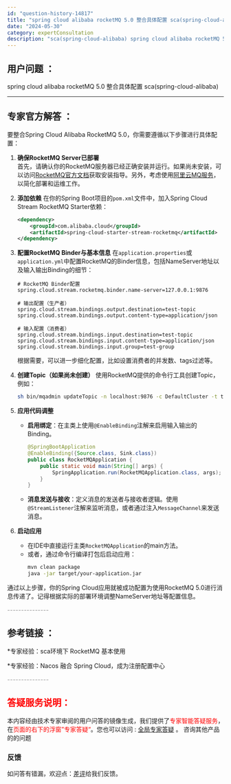 ```yaml
---
id: "question-history-14817"
title: "spring cloud alibaba rocketMQ 5.0 整合具体配置 sca(spring-cloud-alibaba)"
date: "2024-05-30"
category: expertConsultation
description: "sca(spring-cloud-alibaba) spring cloud alibaba rocketMQ 5.0 整合具体配置"
---
```


## 用户问题 ： 
 spring cloud alibaba rocketMQ 5.0 整合具体配置 sca(spring-cloud-alibaba) 

---------------
## 专家官方解答 ：

要整合Spring Cloud Alibaba RocketMQ 5.0，你需要遵循以下步骤进行具体配置：

1. **确保RocketMQ Server已部署**  
   首先，请确认你的RocketMQ服务器已经正确安装并运行。如果尚未安装，可以访问[RocketMQ官方文档](https://rocketmq.apache.org/zh/docs/deploymentOperations/01deploy)获取安装指导。另外，考虑使用[阿里云MQ服务](https://www.aliyun.com/product/rocketmq?utm_content=se_1009650370)，以简化部署和运维工作。

2. **添加依赖**
   在你的Spring Boot项目的`pom.xml`文件中，加入Spring Cloud Stream RocketMQ Starter依赖：
   ```xml
   <dependency>
       <groupId>com.alibaba.cloud</groupId>
       <artifactId>spring-cloud-starter-stream-rocketmq</artifactId>
   </dependency>
   ```

3. **配置RocketMQ Binder与基本信息**
   在`application.properties`或`application.yml`中配置RocketMQ的Binder信息，包括NameServer地址以及输入输出Binding的细节：
   ```properties
   # RocketMQ Binder配置
   spring.cloud.stream.rocketmq.binder.name-server=127.0.0.1:9876
   
   # 输出配置（生产者）
   spring.cloud.stream.bindings.output.destination=test-topic
   spring.cloud.stream.bindings.output.content-type=application/json
   
   # 输入配置（消费者）
   spring.cloud.stream.bindings.input.destination=test-topic
   spring.cloud.stream.bindings.input.content-type=application/json
   spring.cloud.stream.bindings.input.group=test-group
   ```
   根据需要，可以进一步细化配置，比如设置消费者的并发数、tags过滤等。

4. **创建Topic（如果尚未创建）**
   使用RocketMQ提供的命令行工具创建Topic，例如：
   ```sh
   sh bin/mqadmin updateTopic -n localhost:9876 -c DefaultCluster -t test-topic
   ```

5. **应用代码调整**
   - **启用绑定**：在主类上使用`@EnableBinding`注解来启用输入输出的Binding。
     ```java
     @SpringBootApplication
     @EnableBinding({Source.class, Sink.class})
     public class RocketMQApplication {
         public static void main(String[] args) {
             SpringApplication.run(RocketMQApplication.class, args);
         }
     }
     ```
   - **消息发送与接收**：定义消息的发送者与接收者逻辑。使用`@StreamListener`注解来监听消息，或者通过注入`MessageChannel`来发送消息。

6. **启动应用**
   - 在IDE中直接运行主类`RocketMQApplication`的main方法。
   - 或者，通过命令行编译打包后启动应用：
     ```sh
     mvn clean package
     java -jar target/your-application.jar
     ```

通过以上步骤，你的Spring Cloud应用就被成功配置为使用RocketMQ 5.0进行消息传递了。记得根据实际的部署环境调整NameServer地址等配置信息。


<font color="#949494">---------------</font> 


## 参考链接 ：

*专家经验：sca环境下 RocketMQ 基本使用 
 
 *专家经验：Nacos 融合 Spring Cloud，成为注册配置中心 


 <font color="#949494">---------------</font> 
 


## <font color="#FF0000">答疑服务说明：</font> 

本内容经由技术专家审阅的用户问答的镜像生成，我们提供了<font color="#FF0000">专家智能答疑服务</font>，在<font color="#FF0000">页面的右下的浮窗”专家答疑“</font>。您也可以访问 : [全局专家答疑](https://opensource.alibaba.com/chatBot) 。 咨询其他产品的的问题

### 反馈
如问答有错漏，欢迎点：[差评](https://ai.nacos.io/user/feedbackByEnhancerGradePOJOID?enhancerGradePOJOId=14818)给我们反馈。
